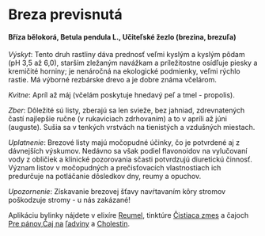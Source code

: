 Breza previsnutá
================

#### Bříza bělokorá, Betula pendula L., Učiteľské žezlo (brezina, brezuľa)

*Výskyt*: Tento druh rastliny dáva prednosť veľmi kyslým a kyslým pôdam (pH 3,5
až 6,0), starším zležaným navážkam a príležitostne osídľuje piesky a kremičité
horniny; je nenáročná na ekologické podmienky, veľmi rýchlo rastie. Má výborné
rezbárske drevo a je dobre známa včelárom.

*Kvitne*: Apríl až máj (včelám poskytuje hnedavý peľ a tmel - propolis).

*Zber*: Dôležité sú listy, zberajú sa len svieže, bez jahniad, zdrevnatených
častí najlepšie ručne (v rukaviciach zdrhovaním) a to v apríli až júni
(auguste). Sušia sa v tenkých vrstvách na tienistých a vzdušných miestach.

*Uplatnenie*: Brezové listy majú močopudné účinky, čo je potvrdené aj z
dávnejších výskumov. Nedávno sa však podiel flavonoidov na vylučovaní vody z
obličiek a klinické pozorovania sčasti potvrdzujú diuretickú činnosť. Význam
listov v močopudných a prečisťovacích vlastnostiach ich predurčuje na potláčanie
dôsledkov dny, reumy a opuchov.

*Upozornenie*: Získavanie brezovej šťavy navŕtavaním kôry stromov poškodzuje
stromy - u nás zakázané!

Aplikáciu bylinky nájdete v elixíre [Reumel](/elixiry/reumel-elixir), tinktúre
[Čistiaca zmes](/tinktury/cistiaca-zmes) a čajoch [Pre
pánov,](/sip/caje/pre-panov)[Čaj na](/sip/caje/ladviny) [ľadviny](/sip/caje/ladviny) a
[Cholestin](/sip/caje/cholestin-zlcnikovy).

